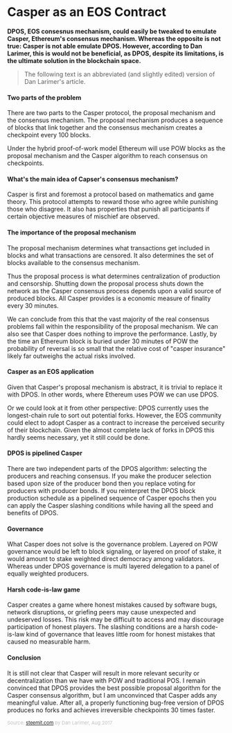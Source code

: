 # Casper as an EOS Contract

**DPOS, EOS consesnus mechanism, could easily be tweaked to emulate Casper, Ethereum's consensus mechanism. Whereas the opposite is not true: Casper is not able emulate DPOS. However, according to Dan Larimer, this is would not be beneficial, as DPOS, despite its limitations, is the ultimate solution in the blockchain space.**

>  The following text is an abbreviated (and slightly edited) version of Dan Larimer's article.

#### Two parts of the problem

There are two parts to the Casper protocol, the proposal mechanism and the consensus mechanism. The proposal mechanism produces a sequence of blocks that link together and the consensus mechanism creates a checkpoint every 100 blocks.

Under the hybrid proof-of-work model Ethereum will use POW blocks as the proposal mechanism and the Casper algorithm to reach consensus on checkpoints.

#### What's the main idea of Capser's consensus mechanism?

Casper is first and foremost a protocol based on mathematics and game theory. This protocol attempts to reward those who agree while punishing those who disagree. It also has properties that punish all participants if certain objective measures of mischief are observed.

#### The importance of the proposal mechanism

The proposal mechanism determines what transactions get included in blocks and what transactions are censored. It also determines the set of blocks available to the consensus mechanism. 

Thus the proposal process is what determines centralization of production and censorship. Shutting down the proposal process shuts down the network as the Casper consensus process depends upon a valid source of produced blocks. All Casper provides is a economic measure of finality every 30 minutes.

We can conclude from this that the vast majority of the real consensus problems fall within the responsibility of the proposal mechanism. We can also see that Casper does nothing to improve the performance. Lastly, by the time an Ethereum block is buried under 30 minutes of POW the probability of reversal is so small that the relative cost of "casper insurance" likely far outweighs the actual risks involved.

#### Casper as an EOS application

Given that Casper's proposal mechanism is abstract, it is trivial to replace it with DPOS. In other words, where Ethereum uses POW we can use DPOS.

Or we could look at it from other perspective: DPOS currently uses the longest-chain rule to sort out potential forks. However, the EOS community could elect to adopt Casper as a contract to increase the perceived security of their blockchain. Given the almost complete lack of forks in DPOS this hardly seems necessary, yet it still could be done.

#### DPOS is pipelined Casper

There are two independent parts of the DPOS algorithm: selecting the producers and reaching consensus. If you make the producer selection based upon size of the producer bond then you replace voting for producers with producer bonds. If you reinterpret the DPOS block production schedule as a pipelined sequence of Casper epochs then you can apply the Casper slashing conditions while having all the speed and benefits of DPOS.

#### Governance

What Casper does not solve is the governance problem. Layered on POW governance would be left to block signaling, or layered on proof of stake, it would amount to stake weighted direct democracy among validators. Whereas under DPOS governance is multi layered delegation to a panel of equally weighted producers.

#### Harsh code-is-law game

Casper creates a game where honest mistakes caused by software bugs, network disruptions, or griefing peers may cause unexpected and undeserved losses. This risk may be difficult to access and may discourage participation of honest players. The slashing conditions are a harsh code-is-law kind of governance that leaves little room for honest mistakes that caused no measurable harm.

#### Conclusion

It is still not clear that Casper will result in more relevant security or decentralization than we have with POW and traditional POS. I remain convinced that DPOS provides the best possible proposal algorithm for the Casper consensus algorithm, but I am unconvinced that Casper adds any meaningful value. After all, a properly functioning bug-free version of DPOS produces no forks and achieves irreversible checkpoints 30 times faster.

<span style="color:silver;font-size:11px">Source: [steemit.com](https://steemit.com/eos/@dan/casper-as-an-eos-contract) by Dan Larimer, Aug 2017</span>